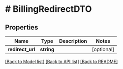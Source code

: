 # # BillingRedirectDTO

## Properties

Name | Type | Description | Notes
------------ | ------------- | ------------- | -------------
**redirect_url** | **string** |  | [optional]

[[Back to Model list]](../../README.md#models) [[Back to API list]](../../README.md#endpoints) [[Back to README]](../../README.md)
